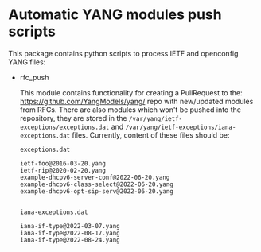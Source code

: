 Automatic YANG modules push scripts
============================================

This package contains python scripts to process IETF and openconfig YANG files:

- rfc_push

    This module contains functionality for creating a PullRequest to the: https://github.com/YangModels/yang/ repo
    with new/updated modules from RFCs. There are also modules which won't be pushed into the repository,
    they are stored in the ```/var/yang/ietf-exceptions/exceptions.dat``` and ```/var/yang/ietf-exceptions/iana-exceptions.dat``` files.
    Currently, content of these files should be:
    ```
    exceptions.dat
  
    ietf-foo@2016-03-20.yang
    ietf-rip@2020-02-20.yang
    example-dhcpv6-server-conf@2022-06-20.yang
    example-dhcpv6-class-select@2022-06-20.yang
    example-dhcpv6-opt-sip-serv@2022-06-20.yang
  
  
    iana-exceptions.dat
  
    iana-if-type@2022-03-07.yang
    iana-if-type@2022-08-17.yang
    iana-if-type@2022-08-24.yang
    ```

